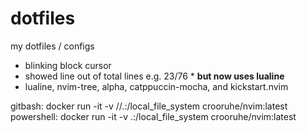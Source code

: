 # dotfiles
my dotfiles / configs
- blinking block cursor
- showed line out of total lines e.g. 23/76 * **but now uses lualine**
- lualine, nvim-tree, alpha, catppuccin-mocha, and kickstart.nvim

gitbash: docker run -it -v //.:/local_file_system crooruhe/nvim:latest
powershell: docker run -it -v .:/local_file_system crooruhe/nvim:latest
